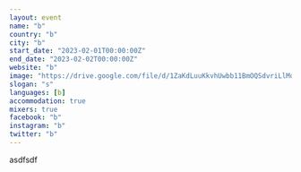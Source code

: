 ```yaml
---
layout: event
name: "b"
country: "b"
city: "b"
start_date: "2023-02-01T00:00:00Z"
end_date: "2023-02-02T00:00:00Z"
website: "b"
image: "https://drive.google.com/file/d/1ZaKdLuuKkvhUwbb11BmOQSdvriLlMqnP/view?usp=drivesdk"
slogan: "s"
languages: [b]
accommodation: true
mixers: true
facebook: "b"
instagram: "b"
twitter: "b"
---
```


asdfsdf

